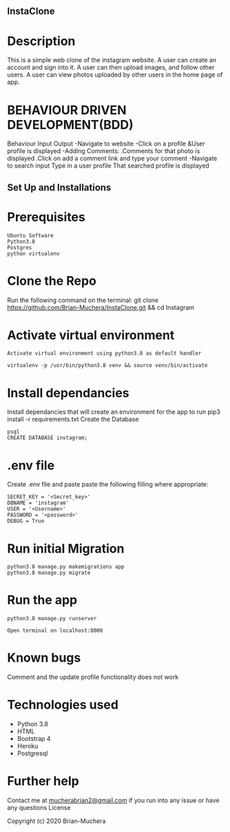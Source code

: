  ## InstaClone
 
 
 # Description

This is a simple web clone of the instagram website. A user can create an account and sign into it. A user can then upload images, and follow other users. A user can view photos uploaded by other users in the home page of app.


 # BEHAVIOUR DRIVEN DEVELOPMENT(BDD)
Behaviour 	Input 	Output
-Navigate to website 
-Click on a profile &User profile is displayed
 -Adding Comments: 
 	.Comments for that photo is displayed
  .Click on add a comment link and type your comment 
-Navigate to search input 	Type in a user profile  	That searched profile is displayed

 ## Set Up and Installations
 # Prerequisites

    Ubuntu Software
    Python3.8
    Postgres
    python virtualenv

 # Clone the Repo

Run the following command on the terminal: git clone https://github.com/Brian-Muchera/InstaClone.git 
    && cd Instagram
# Activate virtual environment

    Activate virtual environment using python3.8 as default handler

    virtualenv -p /usr/bin/python3.8 venv && source venv/bin/activate

 # Install dependancies

Install dependancies that will create an environment for the app to run pip3 install -r requirements.txt
Create the Database

    psql
    CREATE DATABASE instagram;

 # .env file

Create .env file and paste paste the following filling where appropriate:

    SECRET_KEY = '<Secret_key>'
    DBNAME = 'instagram'
    USER = '<Username>'
    PASSWORD = '<password>'
    DEBUG = True



 # Run initial Migration

    python3.8 manage.py makemigrations app
    python3.8 manage.py migrate

 # Run the app

    python3.8 manage.py runserver

    Open terminal on localhost:8000
 # Known bugs

Comment and the update profile functionality does not work
 # Technologies used

- Python 3.8
- HTML
- Bootstrap 4
- Heroku
- Postgresql

 # Further help

Contact me at mucherabrian2@gmail.com if you run into any issue or have any questions
License

Copyright (c) 2020 Brian-Muchera


